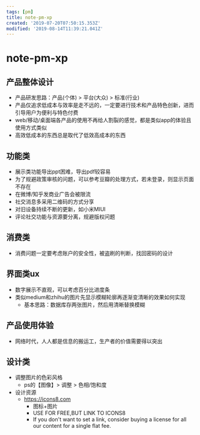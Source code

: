```yaml
---
tags: [pm]
title: note-pm-xp
created: '2019-07-20T07:50:15.353Z'
modified: '2019-08-14T11:39:21.041Z'
---
```


# note-pm-xp

## 产品整体设计
- 产品研发思路：产品(个体) > 平台(大众) > 标准(行业)
- 产品仅追求低成本与效率是走不远的，一定要进行技术和产品特色创新，进而引导用户为便利与特色付费
- web/移动/桌面端各产品的使用不再给人割裂的感觉，都是类似app的体验且使用方式类似
- 高效低成本的东西总是取代了低效高成本的东西


## 功能类
- 展示类功能导出ppt困难，导出pdf较容易
- 为了规避政策审核的问题，可以参考豆瓣的处理方式，若未登录，则显示页面不存在
- 在微博/知乎发商业广告会被限流
- 社交消息多采用二维码的方式分享
- 对旧设备持续不断的更新，如小米MIUI
- 评论社交功能与资源要分离，规避版权问题

## 消费类
- 消费问题一定要考虑账户的安全性，被盗刷的判断，找回密码的设计

## 界面类ux
- 数字展示不直观，可以考虑百分比进度条
- 类似medium和zhihu的图片先显示模糊轮廓再逐渐变清晰的效果如何实现
    - 基本思路：数据库存两张图片，然后用清晰替换模糊

## 产品使用体验
- 网络时代，人人都是信息的搬运工，生产者的价值需要得以突出

## 设计类

- 调整图片的色彩风格
    - ps的【图像】> 调整 > 色相/饱和度
- 设计资源
    - https://icons8.com
        - 图标+图片
        - USE FOR FREE,BUT LINK TO ICONS8
        - If you don't want to set a link, consider buying a license for all our content for a single flat fee. 

